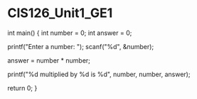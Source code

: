 # CIS126_Unit1_GE1

int main()
{
int number = 0;
int answer = 0;

printf("Enter a number: ");
scanf("%d", &number);

answer = number * number;

printf("%d multiplied by %d is %d", number, number, answer);

  return 0;
}
